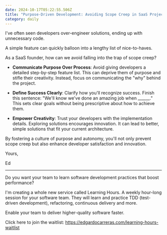 ```yaml
---
date: 2024-10-17T05:22:55.506Z
title: "Purpose-Driven Development: Avoiding Scope Creep in SaaS Projects"
category: daily
---
```

I've often seen developers over-engineer solutions, ending up with unnecessary code.

A simple feature can quickly balloon into a lengthy list of nice-to-haves.

As a SaaS founder, how can we avoid falling into the trap of scope creep?

* **Communicate Purpose Over Process**: Avoid giving developers a detailed step-by-step feature list. This can deprive them of purpose and stifle their creativity. Instead, focus on communicating the "why" behind the project.


* **Define Success Clearly**: Clarify how you'll recognize success. Finish this sentence: "We'll know we've done an amazing job when ______." This sets clear goals without being prescriptive about how to achieve them.


* **Empower Creativity**: Trust your developers with the implementation details. Exploring solutions encourages innovation. It can lead to better, simple solutions that fit your current architecture.


By fostering a culture of purpose and autonomy, you'll not only prevent scope creep but also enhance developer satisfaction and innovation.

Yours,

Ed

---

Do you want your team to learn software development practices that boost performance?

I'm creating a whole new service called Learning Hours. A weekly hour-long session for your software team. 
They will learn and practice TDD (test-driven development), refactoring, continuous delivery and more.

Enable your team to deliver higher-quality software faster.

Click here to join the waitlist: https://edgardocarreras.com/learning-hours-waitlist
